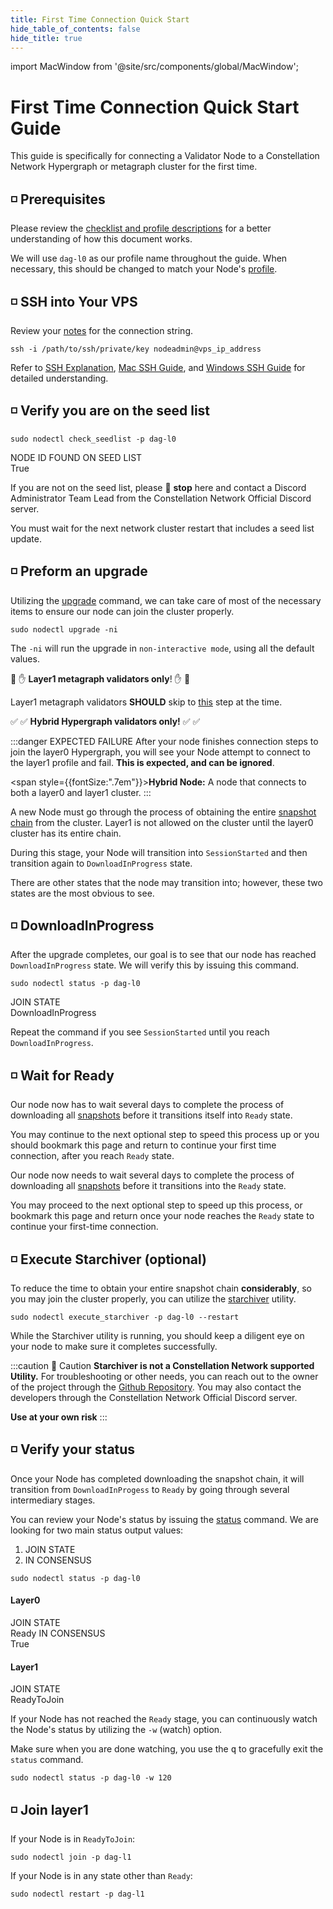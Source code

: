 ```yaml
---
title: First Time Connection Quick Start
hide_table_of_contents: false
hide_title: true
---
```

import MacWindow from '@site/src/components/global/MacWindow';

# First Time Connection Quick Start Guide

This guide is specifically for connecting a Validator Node to a Constellation Network Hypergraph or metagraph cluster for the first time.

## ◽ Prerequisites 

Please review the [checklist and profile descriptions](/validate/quick-start/prerequisites) for a better understanding of how this document works.

We will use `dag-l0` as our profile name throughout the guide. When necessary, this should be changed to match your Node's [profile](/validate/quick-start/prerequisites#-profile-table).

## ◽ SSH into Your VPS
Review your [notes](/validate/resources/nodectl-notes) for the connection string.

```
ssh -i /path/to/ssh/private/key nodeadmin@vps_ip_address
```
Refer to [SSH Explanation](/validate/validator/ssh-keys), [Mac SSH Guide](/validate/resources/accessMac), and [Windows SSH Guide](/validate/resources/accessWin)
for detailed understanding.

## ◽ Verify you are on the seed list
```
sudo nodectl check_seedlist -p dag-l0
```
<MacWindow>
NODE ID FOUND ON SEED LIST<br />
True
</MacWindow>

If you are not on the seed list, please 🛑 **stop** here and contact a Discord Administrator Team Lead from the Constellation Network Official Discord server.  

You must wait for the next network cluster restart that includes a seed list update.

## ◽ Preform an upgrade 

Utilizing the [upgrade](/validate/automated/nodectl-commands#upgrade) command, we can take care of most of the necessary items to ensure our node can join the cluster properly.

```
sudo nodectl upgrade -ni
```
The `-ni` will run the upgrade in `non-interactive mode`, using all the default values. 

🛑 ✋ **Layer1 metagraph validators only**! ✋ 🛑 

Layer1 metagraph validators **SHOULD** skip to [this](#-verify-your-status) step at the time. 

✅ ✅ **Hybrid Hypergraph validators only!** ✅ ✅ 

:::danger EXPECTED FAILURE
After your node finishes connection steps to join the layer0 Hypergraph, you will see your Node attempt to connect to the layer1 profile and fail.  **This is expected, and can be ignored**. 

<span style={{fontSize:".7em"}}><b>Hybrid Node:</b> A node that connects to both a layer0 and layer1 cluster.</span>
:::

A new Node must go through the process of obtaining the entire [snapshot chain](/metagraphs/concepts/snapshots) from the cluster. Layer1 is not allowed on the cluster until the layer0 cluster has its entire chain.

During this stage, your Node will transition into `SessionStarted` and then transition again to `DownloadInProgress` state.

<p style={{fontSize:".7em"}}>There are other states that the node may transition into; however, these two states are the most obvious to see.</p>

## ◽ DownloadInProgress

After the upgrade completes, our goal is to see that our node has reached `DownloadInProgress` state.  We will verify this by issuing this command.

```
sudo nodectl status -p dag-l0
```
<MacWindow>
JOIN STATE<br />
DownloadInProgress
</MacWindow>

Repeat the command if you see `SessionStarted` until you reach `DownloadInProgress`.

## ◽ Wait for Ready
Our node now has to wait several days to complete the process of downloading all [snapshots](/metagraphs/concepts/snapshots) before it transitions itself into `Ready` state.

You may continue to the next optional step to speed this process up or you should bookmark this page and return to continue your first time connection, after you reach `Ready` state.

Our node now needs to wait several days to complete the process of downloading all [snapshots](/metagraphs/concepts/snapshots) before it transitions into the `Ready` state.

You may proceed to the next optional step to speed up this process, or bookmark this page and return once your node reaches the `Ready` state to continue your first-time connection.

## ◽ Execute Starchiver (optional)

To reduce the time to obtain your entire snapshot chain **considerably**, so you may join the cluster properly, you can utilize the [starchiver](https://github.com/StardustCollective/Starchive-Extractor) utility.
```
sudo nodectl execute_starchiver -p dag-l0 --restart
```
While the Starchiver utility is running, you should keep a diligent eye on your node to make sure it completes successfully.

:::caution 🚧 Caution
**Starchiver is not a Constellation Network supported Utility.** For troubleshooting or other needs, you can reach out to the owner of the project through the [Github Repository](https://github.com/StardustCollective/Starchive-Extractor).  You may also contact the developers through the Constellation Network Official Discord server.

**Use at your own risk**
:::

## ◽ Verify your status
Once your Node has completed downloading the snapshot chain, it will transition from `DownloadInProgess` to `Ready` by going through several intermediary stages.

You can review your Node's status by issuing the [status](/validate/automated/nodectl-commands#status) command.  We are looking for two main status output values:
1. JOIN STATE
1. IN CONSENSUS

```
sudo nodectl status -p dag-l0
```

#### Layer0

<MacWindow>
JOIN STATE<br />
Ready
</MacWindow>
<MacWindow>
IN CONSENSUS<br />
True
</MacWindow>

#### Layer1

<MacWindow>
JOIN STATE<br />
ReadyToJoin
</MacWindow>

If your Node has not reached the `Ready` stage, you can continuously watch the Node's status by utilizing the `-w` (watch) option.  

Make sure when you are done watching, you use the <kbd>q</kbd> to gracefully exit the `status` command.

```
sudo nodectl status -p dag-l0 -w 120
```

## ◽ Join layer1

If your Node is in `ReadyToJoin`:
```
sudo nodectl join -p dag-l1
```
If your Node is in any state other than `Ready`:
```
sudo nodectl restart -p dag-l1
```
